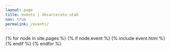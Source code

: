 ```yaml
---
layout: page
title: events | decarcerate utah
nav: true
permalink: /events/
---
```


<div class="events">
  {% for node in site.pages %} {% if node.event %}
    {% include event.html %}
  {% endif %} {% endfor %}
</div>

